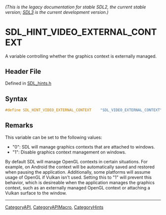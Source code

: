###### (This is the legacy documentation for stable SDL2, the current stable version; [SDL3](https://wiki.libsdl.org/SDL3/) is the current development version.)
# SDL_HINT_VIDEO_EXTERNAL_CONTEXT

A variable controlling whether the graphics context is externally managed.

## Header File

Defined in [SDL_hints.h](https://github.com/libsdl-org/SDL/blob/SDL2/include/SDL_hints.h)

## Syntax

```c
#define SDL_HINT_VIDEO_EXTERNAL_CONTEXT    "SDL_VIDEO_EXTERNAL_CONTEXT"
```

## Remarks

This variable can be set to the following values:

- "0": SDL will manage graphics contexts that are attached to windows.
- "1": Disable graphics context management on windows.

By default SDL will manage OpenGL contexts in certain situations. For
example, on Android the context will be automatically saved and restored
when pausing the application. Additionally, some platforms will assume
usage of OpenGL if Vulkan isn't used. Setting this to "1" will prevent this
behavior, which is desireable when the application manages the graphics
context, such as an externally managed OpenGL context or attaching a Vulkan
surface to the window.

----
[CategoryAPI](CategoryAPI), [CategoryAPIMacro](CategoryAPIMacro), [CategoryHints](CategoryHints)

